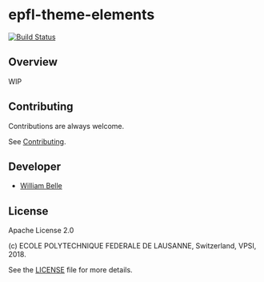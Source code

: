 epfl-theme-elements
===================

[![Build Status](https://travis-ci.org/epfl-idevelop/epfl-theme-elements.svg?branch=master)](https://travis-ci.org/epfl-idevelop/epfl-theme-elements)

Overview
--------

WIP

Contributing
------------

Contributions are always welcome.

See [Contributing](CONTRIBUTING.md).

Developer
---------

  * [William Belle](https://github.com/williambelle)

License
-------

Apache License 2.0

(c) ECOLE POLYTECHNIQUE FEDERALE DE LAUSANNE, Switzerland, VPSI, 2018.

See the [LICENSE](LICENSE) file for more details.
